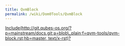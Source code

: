 ```yaml
---
title: QvmBlock
permalink: /wiki/Dom0Tools/QvmBlock
---
```


[Include(http://git.qubes-os.org/?p=mainstream/docs.git;a=blob\_plain;f=qvm-tools/qvm-block.rst;hb=master, text/x-rst)?](/wiki/Dom0Tools/Include(http%3A/git.qubes-os.org?p=mainstream/docs.git;a=blob_plain;f=qvm-tools/qvm-block.rst;hb=master,%20text/x-rst))
